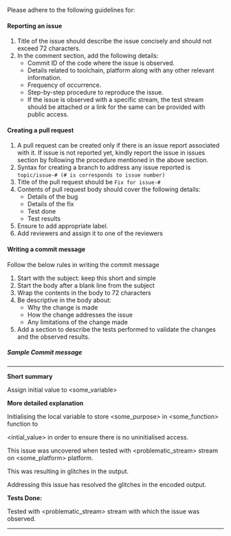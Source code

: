 Please adhere to the following guidelines for:

####  Reporting an issue

1. Title of the issue should describe the issue concisely and should not exceed 72 characters.
2. In the comment section, add the following details:
	* Commit ID of the code where the issue is observed.
	* Details related to toolchain, platform along with any other relevant information.
	* Frequency of occurrence.
	* Step-by-step procedure to reproduce the issue.
	* If the issue is observed with a specific stream, the test stream should be attached or a link for the same can be provided with public access.

####  Creating a pull request

1. A pull request can be created only if there is an issue report associated with it. 
   If issue is not reported yet, kindly report the issue in issues section by following the procedure mentioned in the above section.
2. Syntax for creating a branch to address any issue reported is `topic/issue-# (# is corresponds to issue number)`
3. Title of the pull request should be `Fix for issue-#`
4. Contents of pull request body should cover the following details:
	- Details of the bug
	- Details of the fix
	- Test done
	- Test results 
5. Ensure to add appropriate label.
6. Add reviewers and assign it to one of the reviewers

####  Writing a commit message

Follow the below rules in writing the commit message
1. Start with the subject: keep this short and simple
2. Start the body after a blank line from the subject
3. Wrap the contents in the body to 72 characters
4. Be descriptive in the body about:
	* Why the change is made
	* How the change addresses the issue
	* Any limitations of the change made
5. Add a section to describe the tests performed to validate the changes and the observed results.

#####  Sample Commit message

-----------------------------------------------

**Short summary**

Assign initial value to <some_variable> 

**More detailed explanation**

Initialising the local variable to store <some_purpose> in <some_function> function to

<intial_value> in order to ensure there is no uninitialised access. 

This issue was uncovered when tested with <problematic_stream> stream on <some_platform> platform.

This was resulting in glitches in the output.

Addressing this issue has resolved the glitches in the encoded output.
 
**Tests Done:**

Tested with <problematic_stream> stream with which the issue was observed.

-------------------------------------------------

